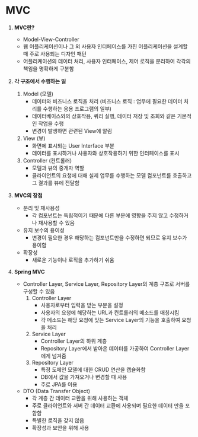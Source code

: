 # MVC


1. **MVC란?**
    - Model-View-Controller
    - 웹 어플리케이션이나 그 외 사용자 인터페이스를 가진 어플리케이션을 설계할 때 주로 사용되는 디자인 패턴
    - 어플리케이션의 데이터 처리, 사용자 인터페이스, 제어 로직을 분리하여 각각의 책임을 명확하게 구분함


2. **각 구조에서 수행하는 일**
    1. Model (모델)
        - 데이터와 비즈니스 로직을 처리 (비즈니스 로직 : 업무에 필요한 데이터 처리를 수행하는 응용 프로그램의 일부)
        - 데이터베이스와의 상호작용, 쿼리 실행, 데이터 저장 및 조회와 같은 기본적인 작업을 수행
        - 변경이 발생하면 관련된 View에 알림
    2. View (뷰)
        - 화면에 표시되는 User Interface 부분
        - 데이터를 표시하거나 사용자와 상호작용하기 위한 인터페이스를 표시
    3. Controller (컨트롤러)
        - 모델과 뷰의 중개자 역할
        - 클라이언트의 요청에 대해 실제 업무를 수행하는 모델 컴포넌트를 호출하고 그 결과를 뷰에 전달함


3. **MVC의 장점**
    - 분리 및 재사용성
      - 각 컴포넌트는 독립적이기 때문에 다른 부분에 영향을 주지 않고 수정하거나 재사용할 수 있음
    - 유지 보수의 용이성
      - 변경이 필요한 경우 해당하는 컴포넌트만을 수정하면 되므로 유지 보수가 용이함
    - 확장성
      - 새로운 기능이나 로직을 추가하기 쉬움


4. **Spring MVC**
    - Controller Layer, Service Layer, Repository Layer의 계층 구조로 서버를 구성할 수 있음
        1. Controller Layer
            - 사용자로부터 입력을 받는 부분을 설정
            - 사용자의 요청에 해당하는 URL과 컨트롤러의 메소드를 매칭시킴
            - 각 메소드는 해당 요청에 맞는 Service Layer의 기능을 호출하여 요청을 처리
        2. Service Layer
            - Controller Layer의 하위 계층
            - Repository Layer에서 받아온 데이터를 가공하여 Controller Layer에게 넘겨줌
        3. Repository Layer
            - 특정 도메인 모델에 대한 CRUD 연산을 캡슐화함
            - DB에서 값을 가져오거나 변경할 때 사용
            - 주로 JPA를 이용
    - DTO (Data Transfer Object)
        - 각 계층 간 데이터 교환을 위해 사용하는 객체
        - 주로 클라이언트와 서버 간 데이터 교환에 사용되며 필요한 데이터 만을 포함함
        - 특별한 로직을 갖지 않음
        - 확장성과 보안을 위해 사용